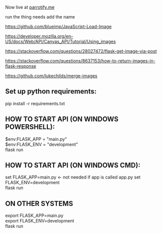 Now live at [parrotify.me](http://parrotify.me)

run the thing needs add the name

https://github.com/blueimp/JavaScript-Load-Image

https://developer.mozilla.org/en-US/docs/Web/API/Canvas_API/Tutorial/Using_images

https://stackoverflow.com/questions/28027472/flask-get-image-via-post

https://stackoverflow.com/questions/8637153/how-to-return-images-in-flask-response

https://github.com/lukechilds/merge-images

## Set up python requirements:  
pip install -r requirements.txt  

## HOW TO START API (ON WINDOWS POWERSHELL):
$env:FLASK_APP = "main.py"  
$env:FLASK_ENV = "development"  
flask run  

## HOW TO START API (ON WINDOWS CMD):  
set FLASK_APP=main.py   <- not needed if app is called app.py
set FLASK_ENV=development  
flask run  

## ON OTHER SYSTEMS  
export FLASK_APP=main.py  
export FLASK_ENV=development  
flask run 
